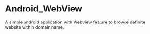 # Android_WebView
A simple android application with Webview feature to browse definite website within domain name.
